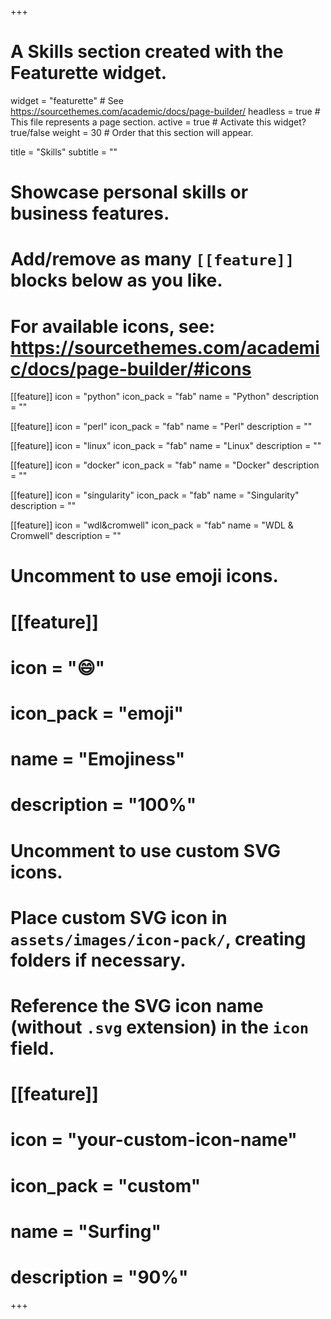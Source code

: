+++
# A Skills section created with the Featurette widget.
widget = "featurette"  # See https://sourcethemes.com/academic/docs/page-builder/
headless = true  # This file represents a page section.
active = true  # Activate this widget? true/false
weight = 30  # Order that this section will appear.

title = "Skills"
subtitle = ""

# Showcase personal skills or business features.
# 
# Add/remove as many `[[feature]]` blocks below as you like.
# 
# For available icons, see: https://sourcethemes.com/academic/docs/page-builder/#icons

[[feature]]
  icon = "python"
  icon_pack = "fab"
  name = "Python"
  description = ""

[[feature]]
  icon = "perl"
  icon_pack = "fab"
  name = "Perl"
  description = ""

[[feature]]
  icon = "linux"
  icon_pack = "fab"
  name = "Linux"
  description = ""

[[feature]]
  icon = "docker"
  icon_pack = "fab"
  name = "Docker"
  description = ""

[[feature]]
  icon = "singularity"
  icon_pack = "fab"
  name = "Singularity"
  description = ""


[[feature]]
  icon = "wdl&cromwell"
  icon_pack = "fab"
  name = "WDL & Cromwell"
  description = ""


# Uncomment to use emoji icons.
# [[feature]]
#  icon = ":smile:"
#  icon_pack = "emoji"
#  name = "Emojiness"
#  description = "100%" 

# Uncomment to use custom SVG icons.
# Place custom SVG icon in `assets/images/icon-pack/`, creating folders if necessary.
# Reference the SVG icon name (without `.svg` extension) in the `icon` field.
# [[feature]]
#  icon = "your-custom-icon-name"
#  icon_pack = "custom"
#  name = "Surfing"
#  description = "90%"

+++
